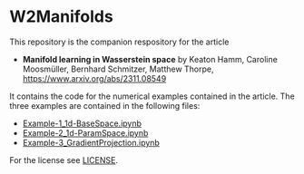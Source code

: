 # W2Manifolds
This repository is the companion respository for the article
* **Manifold learning in Wasserstein space** by Keaton Hamm, Caroline Moosmüller, Bernhard Schmitzer, Matthew Thorpe, https://www.arxiv.org/abs/2311.08549

It contains the code for the numerical examples contained in the article. The three examples are contained in the following files:
* [Example-1_1d-BaseSpace.ipynb](Example-1_1d-BaseSpace.ipynb)
* [Example-2_1d-ParamSpace.ipynb](Example-2_1d-ParamSpace.ipynb)
* [Example-3_GradientProjection.ipynb](Example-3_GradientProjection.ipynb)

For the license see [LICENSE](LICENSE).
